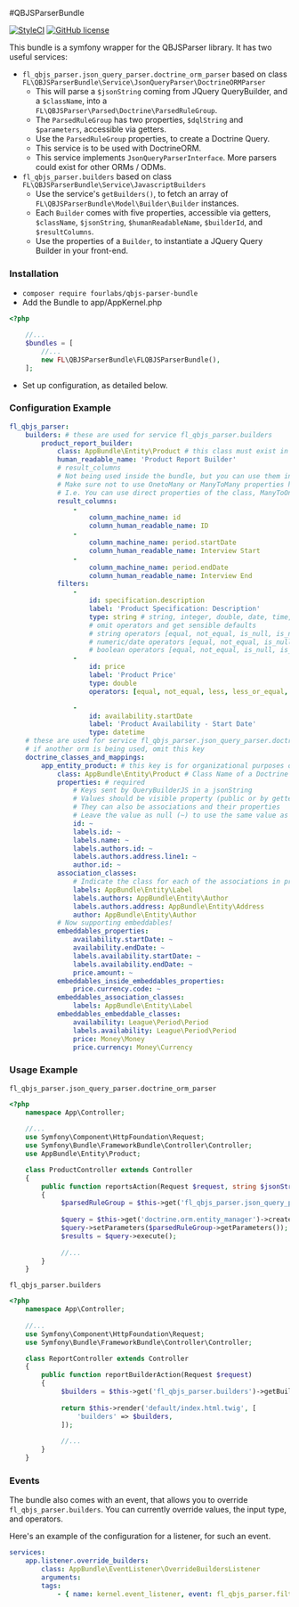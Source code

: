 #QBJSParserBundle

[![StyleCI](https://styleci.io/repos/68914794/shield?branch=master)](https://styleci.io/repos/68914794)
[![GitHub license](https://img.shields.io/badge/license-MIT-blue.svg)](https://raw.githubusercontent.com/fourlabsldn/QBJSParserBundle/master/LICENSE)

This bundle is a symfony wrapper for the QBJSParser library. It has two useful services:

- `fl_qbjs_parser.json_query_parser.doctrine_orm_parser` based on class `FL\QBJSParserBundle\Service\JsonQueryParser\DoctrineORMParser`
    - This will parse a `$jsonString` coming from JQuery QueryBuilder, and a `$className`, into a `FL\QBJSParser\Parsed\Doctrine\ParsedRuleGroup`.
    - The `ParsedRuleGroup` has two properties, `$dqlString` and `$parameters`, accessible via getters. 
    - Use the `ParsedRuleGroup` properties, to create a Doctrine Query. 
    - This service is to be used with DoctrineORM.
    - This service implements `JsonQueryParserInterface`. More parsers could exist for other ORMs / ODMs.
- `fl_qbjs_parser.builders` based on class `FL\QBJSParserBundle\Service\JavascriptBuilders`
    - Use the service's `getBuilders()`, to fetch an array of `FL\QBJSParserBundle\Model\Builder\Builder` instances.
    - Each `Builder` comes with five properties, accessible via getters, `$className`, `$jsonString`, `$humanReadableName`, `$builderId`, and `$resultColumns`.
    - Use the properties of a `Builder`, to instantiate a JQuery Query Builder in your front-end.

### Installation

- `composer require fourlabs/qbjs-parser-bundle`
- Add the Bundle to app/AppKernel.php

```php
<?php

    //...
    $bundles = [
        //...
        new FL\QBJSParserBundle\FLQBJSParserBundle(),
    ];
```
- Set up configuration, as detailed below.

### Configuration Example

```yml
fl_qbjs_parser:
    builders: # these are used for service fl_qbjs_parser.builders
        product_report_builder:
            class: AppBundle\Entity\Product # this class must exist in doctrine_class_and_mappings
            human_readable_name: 'Product Report Builder'
            # result_columns
            # Not being used inside the bundle, but you can use them in your own way 
            # Make sure not to use OnetoMany or ManyToMany properties here. That makes no sense!
            # I.e. You can use direct properties of the class, ManyToOne, and OneToOne properties.
            result_columns: 
                -
                    column_machine_name: id
                    column_human_readable_name: ID
                -
                    column_machine_name: period.startDate
                    column_human_readable_name: Interview Start
                -
                    column_machine_name: period.endDate
                    column_human_readable_name: Interview End
            filters:
                -
                    id: specification.description
                    label: 'Product Specification: Description'
                    type: string # string, integer, double, date, time, datetime, boolean
                    # omit operators and get sensible defaults
                    # string operators [equal, not_equal, is_null, is_not_null,begins_with, not_begins_with, contains, not_contains, ends_with, not_ends_with, is_empty, is_not_empty]
                    # numeric/date operators [equal, not_equal, is_null, is_not_null, less, less_or_equal, greater, greater_or_equal, between, not_between]
                    # boolean operators [equal, not_equal, is_null, is_not_null]
                -
                    id: price
                    label: 'Product Price'
                    type: double
                    operators: [equal, not_equal, less, less_or_equal, greater, greater_or_equal, between, not_between, is_null, is_not_null]

                -
                    id: availability.startDate
                    label: 'Product Availability - Start Date'
                    type: datetime
    # these are used for service fl_qbjs_parser.json_query_parser.doctrine_orm_parser
    # if another orm is being used, omit this key
    doctrine_classes_and_mappings: 
        app_entity_product: # this key is for organizational purposes only
            class: AppBundle\Entity\Product # Class Name of a Doctrine Entity
            properties: # required
                # Keys sent by QueryBuilderJS in a jsonString
                # Values should be visible property (public or by getter) in your entity
                # They can also be associations and their properties
                # Leave the value as null (~) to use the same value as the key
                id: ~
                labels.id: ~
                labels.name: ~
                labels.authors.id: ~
                labels.authors.address.line1: ~
                author.id: ~
            association_classes:
                # Indicate the class for each of the associations in properties
                labels: AppBundle\Entity\Label
                labels.authors: AppBundle\Entity\Author
                labels.authors.address: AppBundle\Entity\Address
                author: AppBundle\Entity\Author
            # Now supporting embeddables!
            embeddables_properties:
                availability.startDate: ~
                availability.endDate: ~
                labels.availability.startDate: ~
                labels.availability.endDate: ~
                price.amount: ~
            embeddables_inside_embeddables_properties:
                price.currency.code: ~
            embeddables_association_classes:
                labels: AppBundle\Entity\Label
            embeddables_embeddable_classes:
                availability: League\Period\Period
                labels.availability: League\Period\Period
                price: Money\Money
                price.currency: Money\Currency
```

### Usage Example 

`fl_qbjs_parser.json_query_parser.doctrine_orm_parser`

```php
<?php
    namespace App\Controller;
    
    //...
    use Symfony\Component\HttpFoundation\Request;
    use Symfony\Bundle\FrameworkBundle\Controller\Controller;
    use AppBundle\Entity\Product;

    class ProductController extends Controller
    {
        public function reportsAction(Request $request, string $jsonString)
        {
             $parsedRuleGroup = $this->get('fl_qbjs_parser.json_query_parser.doctrine_orm_parser')->parseJsonString($jsonString, Product::class);
             
             $query = $this->get('doctrine.orm.entity_manager')->createQuery($parsedRuleGroup->getDqlString());
             $query->setParameters($parsedRuleGroup->getParameters());
             $results = $query->execute();
             
             //...
        }
    } 
```

`fl_qbjs_parser.builders`

```php
<?php
    namespace App\Controller;
    
    //...
    use Symfony\Component\HttpFoundation\Request;
    use Symfony\Bundle\FrameworkBundle\Controller\Controller;

    class ReportController extends Controller
    {
        public function reportBuilderAction(Request $request)
        {
             $builders = $this->get('fl_qbjs_parser.builders')->getBuilders();
                     
             return $this->render('default/index.html.twig', [
                 'builders' => $builders,
             ]);
             
             //...
        }
    } 
```

### Events

The bundle also comes with an event, that allows you to override `fl_qbjs_parser.builders`. You can currently override values, the input type, and operators.

Here's an example of the configuration for a listener, for such an event.

```yaml
services:
    app.listener.override_builders:
        class: AppBundle\EventListener\OverrideBuildersListener
        arguments:
        tags:
            - { name: kernel.event_listener, event: fl_qbjs_parser.filter_set_event, method: onFilterSet }
```
